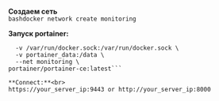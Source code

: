 **Создаем сеть**<br>
```bashdocker network create monitoring```

**Запуск portainer:**<br>
```bashdocker run -d -p 9443:9443 --name=portainer --restart=always \
  -v /var/run/docker.sock:/var/run/docker.sock \
  -v portainer_data:/data \
  --net monitoring \
portainer/portainer-ce:latest```

**Connect:**<br>
https://your_server_ip:9443 or http://your_server_ip:8000